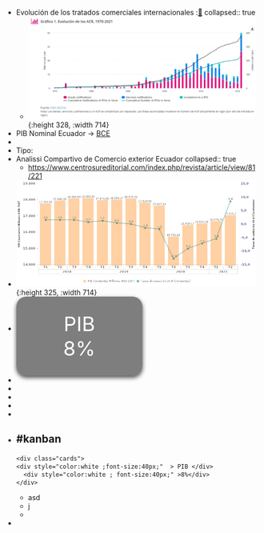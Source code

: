 - Evolución de los tratados  comerciales internacionales  :[🔗](https://sdgpulse.unctad.org/trade-barriers/)
  collapsed:: true
	- ![image.png](../assets/image_1638718468657_0.png){:height 328, :width 714}
- PIB  Nominal Ecuador →  [BCE ](https://sintesis.bce.fin.ec/BOE/OpenDocument/2109181649/OpenDocument/opendoc/openDocument.faces?logonSuccessful=true&shareId=0)
-
- Tipo:
- Analissi Compartivo de Comercio exterior Ecuador 
  collapsed:: true
	- https://www.centrosureditorial.com/index.php/revista/article/view/81/221
- ![image.png](../assets/image_1638720767999_0.png){:height 325, :width 714}
-
  <div class="cards">
  <div style="color:white ;font-size:40px;"  > PIB </div>
    <div style="color:white ; font-size:40px;" >8%</div> 
  </div>
-
-
  <style>
  .cards{
  text-align:center;
  display: table;
    box-shadow: 0 4px 8px 0 rgba(0,0,0,0.7);
    transition: 0.3s;
    width: 40%;
    border-radius: 20px;
   background-color: rgba(0, 0, 0, 0.5);
    padding: 30px;
    height: 30px; 
  }
  .cards:hover {
    box-shadow: 0 8px 16px 0 rgba(0,0,0,0.2);
  }
  </style>
-
-
  <style>      
  
  div[data-refs-self*="kanban"] > .block-children {
  	display: inline-flex;
  	position: relative;
  	overflow-x: auto;
  	overflow-y: hidden;
  	margin: 10px;
  padding: -300px important;
  	}
  </style>
-
- #kanban
	-
	  <div class="cards">
	  <div style="color:white ;font-size:40px;"  > PIB </div>
	    <div style="color:white ; font-size:40px;" >8%</div> 
	  </div>
	- asd
	- j
	-
-
